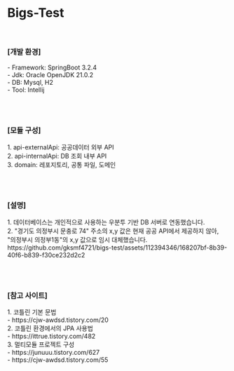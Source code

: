 # Bigs-Test

<br>

<h3>[개발 환경]</h3>
- Framework: SpringBoot 3.2.4<br>
- Jdk: Oracle OpenJDK 21.0.2<br>
- DB: Mysql, H2<br>
- Tool: Intellij

<br><br>

<h3>[모듈 구성]</h3>
1. api-externalApi: 공공데이터 외부 API<br>
2. api-internalApi: DB 조회 내부 API<br>
3. domain: 레포지토리, 공통 파일, 도메인

<br><br>

<h3>[설명]</h3>
1. 데이터베이스는 개인적으로 사용하는 우분투 기반 DB 서버로 연동했습니다.<br>
2. "경기도 의정부시 문충로 74" 주소의 x,y 값은 현재 공공 API에서 제공하지 않아, "의정부시 의정부1동"의 x,y 값으로 임시 대체했습니다.<br>
https://github.com/gksmf4721/bigs-test/assets/112394346/168207bf-8b39-40f6-b839-f30ce232d2c2


<br><br>

<h3>[참고 사이트]</h3>
1. 코틀린 기본 문법<br>
 - https://cjw-awdsd.tistory.com/20<br>
2. 코틀린 환경에서의 JPA 사용법<br>
 - https://ittrue.tistory.com/482<br>
3. 멀티모듈 프로젝트 구성<br>
 - https://junuuu.tistory.com/627<br>
 - https://cjw-awdsd.tistory.com/55<br>
